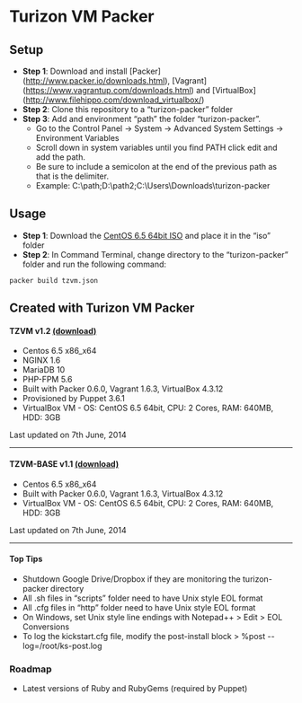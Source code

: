 Turizon VM Packer
==============
## Setup
* **Step 1**: Download and install [Packer] (http://www.packer.io/downloads.html), [Vagrant] (https://www.vagrantup.com/downloads.html)  and [VirtualBox] (http://www.filehippo.com/download_virtualbox/)
* **Step 2**: Clone this repository to a “turizon-packer” folder
* **Step 3**: Add and environment “path” the folder “turizon-packer”. 
  * Go to the Control Panel -> System -> Advanced System Settings -> Environment Variables 
  * Scroll down in system variables until you find PATH click edit and add the path. 
  * Be sure to include a semicolon at the end of the previous path as that is the delimiter. 
  * Example:  C:\path;D:\path2;C:\Users\Downloads\turizon-packer


## Usage
* **Step 1**: Download the [CentOS 6.5 64bit ISO](http://isoredirect.centos.org/centos/6/isos/x86_64/) and place it in the “iso” folder
* **Step 2**: In Command Terminal, change directory to the “turizon-packer” folder and run the following command:
```
packer build tzvm.json
```

## Created with Turizon VM Packer
#### TZVM v1.2 [(download)](https://www.dropbox.com/s/25d8k8f7rl73b75/tzvm.box)
* Centos 6.5 x86_x64
* NGINX 1.6
* MariaDB 10
* PHP-FPM 5.6 
* Built with Packer 0.6.0, Vagrant 1.6.3, VirtualBox 4.3.12
* Provisioned by Puppet 3.6.1
* VirtualBox VM - OS: CentOS 6.5 64bit, CPU: 2 Cores, RAM: 640MB, HDD: 3GB

Last updated on 7th June, 2014

***

#### TZVM-BASE v1.1 [(download)](https://www.dropbox.com/s/1xlwwumeapenihg/tzvm-base.box)
* Centos 6.5 x86_x64
* Built with Packer 0.6.0, Vagrant 1.6.3, VirtualBox 4.3.12
* VirtualBox VM - OS: CentOS 6.5 64bit, CPU: 2 Cores, RAM: 640MB, HDD: 3GB

Last updated on 7th June, 2014

***

#### Top Tips
* Shutdown Google Drive/Dropbox if they are monitoring the turizon-packer directory
* All .sh files in “scripts” folder need to have Unix style EOL format
* All .cfg files in “http” folder need to have Unix style EOL format
* On Windows, set Unix style line endings with Notepad++  > Edit > EOL Conversions
* To log the kickstart.cfg file, modify the post-install block > %post --log=/root/ks-post.log


### Roadmap
* Latest versions of Ruby and RubyGems (required by Puppet)
